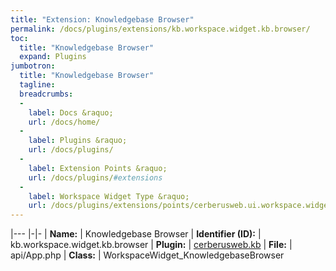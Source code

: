 ```yaml
---
title: "Extension: Knowledgebase Browser"
permalink: /docs/plugins/extensions/kb.workspace.widget.kb.browser/
toc:
  title: "Knowledgebase Browser"
  expand: Plugins
jumbotron:
  title: "Knowledgebase Browser"
  tagline: 
  breadcrumbs:
  -
    label: Docs &raquo;
    url: /docs/home/
  -
    label: Plugins &raquo;
    url: /docs/plugins/
  -
    label: Extension Points &raquo;
    url: /docs/plugins/#extensions
  -
    label: Workspace Widget Type &raquo;
    url: /docs/plugins/extensions/points/cerberusweb.ui.workspace.widget/
---
```


|---
|-|-
| **Name:** | Knowledgebase Browser
| **Identifier (ID):** | kb.workspace.widget.kb.browser
| **Plugin:** | [cerberusweb.kb](/docs/plugins/cerberusweb.kb/)
| **File:** | api/App.php
| **Class:** | WorkspaceWidget_KnowledgebaseBrowser

